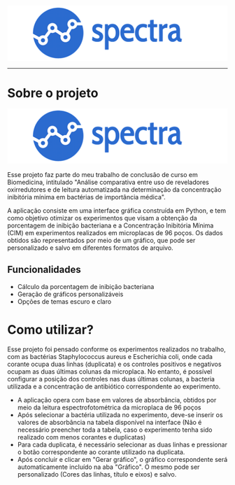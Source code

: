 <picture>
<p align="center">
  <img src="readme_images\logo_spectra.png" width="1068" title="hover text">
</p>
</picture>

  ------------------------------------------------------------------------------------------------------------------------------------------------------------------------------------------------------------------------
  
# Sobre o projeto

<picture>
<p align="center">
  <img src="readme_images\logo_spectra.png" width="1068" title="hover text">
</p>
</picture>

Esse projeto faz parte do meu trabalho de conclusão de curso em Biomedicina, intitulado 
"Análise comparativa entre uso de reveladores oxirredutores e de leitura automatizada na determinação da concentração inibitória mínima em bactérias de importância médica".

A aplicação consiste em uma interface gráfica construída em Python, e tem como objetivo otimizar os experimentos que visam a obtenção da porcentagem de inibição bacteriana e a Concentração Inibitória Mínima (CIM) em experimentos realizados em microplacas de 96 poços. Os dados obtidos são representados por meio de um gráfico, que pode ser personalizado e salvo em diferentes formatos de arquivo.

## Funcionalidades

- Cálculo da porcentagem de inibição bacteriana
- Geração de gráficos personalizáveis
- Opções de temas escuro e claro


# Como utilizar?

Esse projeto foi pensado conforme os experimentos realizados no trabalho, com as bactérias Staphylococcus aureus e Escherichia coli, onde cada corante ocupa duas linhas (duplicata) e os controles positivos e negativos ocupam as duas últimas colunas da microplaca. No entanto, é possível configurar a posição dos controles nas duas últimas colunas, a bacteria utilizada e a concentração de antibiótico correspondente ao experimento. 

- A aplicação opera com base em valores de absorbância, obtidos por meio da leitura espectrofotométrica da microplaca de 96 poços
- Após selecionar a bactéria utilizada no experimento, deve-se inserir os valores de absorbância na tabela disponível na interface (Não é necessário preencher toda a tabela, caso o experimento tenha sido realizado com menos corantes e duplicatas)
- Para cada duplicata, é necessário selecionar as duas linhas e pressionar o botão correspondente ao corante utilizado na duplicata. 
- Após concluir e clicar em "Gerar gráfico", o gráfico correspondente será automaticamente incluído na aba "Gráfico". O mesmo pode ser personalizado (Cores das linhas, título e eixos) e salvo.
